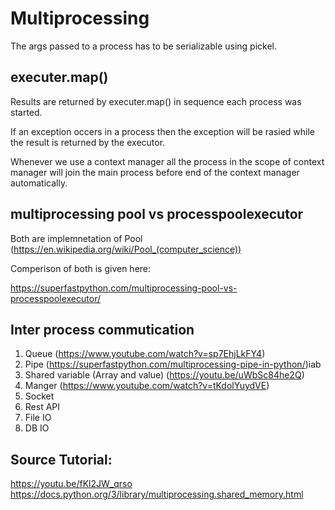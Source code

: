 # Multiprocessing

The args passed to a process has to be serializable using pickel.

## executer.map()

Results are returned by executer.map() in sequence each process was started.

If an exception occers in a process then the exception will be rasied while the result is returned by the executor.

Whenever we use a context manager all the process in the scope of context manager will join the main process before end of the context manager automatically. 

## multiprocessing pool vs processpoolexecutor
Both are implemnetation of Pool (https://en.wikipedia.org/wiki/Pool_(computer_science))

Comperison of both is given here:

https://superfastpython.com/multiprocessing-pool-vs-processpoolexecutor/

## Inter process commutication
1. Queue (https://www.youtube.com/watch?v=sp7EhjLkFY4)
2. Pipe (https://superfastpython.com/multiprocessing-pipe-in-python/)iab
3. Shared variable (Array and value) (https://youtu.be/uWbSc84he2Q)
4. Manger (https://www.youtube.com/watch?v=tKdolYuydVE)
5. Socket
6. Rest API
7. File IO
8. DB IO

## Source Tutorial:
https://youtu.be/fKl2JW_qrso
https://docs.python.org/3/library/multiprocessing.shared_memory.html